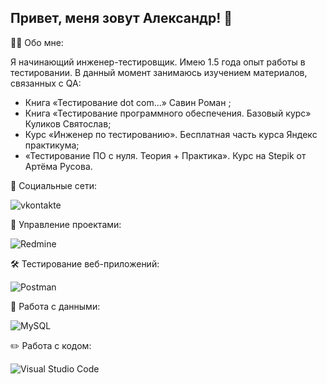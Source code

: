 ## Привет, меня зовут Александр! 👋

👨‍💻 Обо мне:

Я начинающий инженер-тестировщик. Имею 1.5 года опыт работы в тестировании. В данный момент занимаюсь изучением материалов, связанных с QA:
- Книга «Тестирование dot com...» Савин Роман ;
- Книга «Тестирование программного обеспечения. Базовый курс» Куликов Святослав;
- Курс «Инженер по тестированию». Бесплатная часть курса Яндекс практикума;
- «Тестирование ПО с нуля. Теория + Практика». Курс на Stepik от Артёма Русова. 

🤝 Социальные сети:

![vkontakte](https://img.shields.io/badge/-vkontakte-090909?style=for-the-badge&logo=vk&logoColor=4F7DB3)

📁 Управление проектами:

![Redmine](https://img.shields.io/badge/-Redmine-090909?style=for-the-badge&logo=Redmine&logoColor=a20000)


🛠 Тестирование веб-приложений:

![Postman](https://img.shields.io/badge/-Postman-090909?style=for-the-badge&logo=postman)


💾 Работа с данными:

![MySQL](https://img.shields.io/badge/-mysql-090909?style=for-the-badge&logo=mysql)

✏️ Работа с кодом:

![Visual Studio Code](https://img.shields.io/badge/-VSC-090909?style=for-the-badge&logo=code)